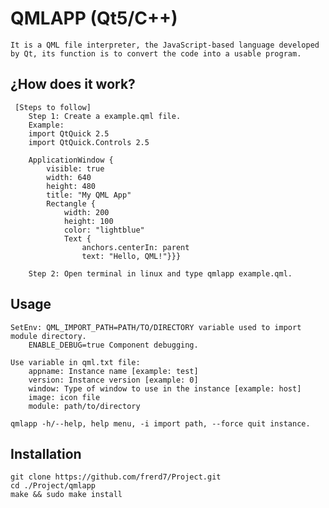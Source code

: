 # QMLAPP (Qt5/C++)

	It is a QML file interpreter, the JavaScript-based language developed by Qt, its function is to convert the code into a usable program.

## ¿How does it work?
	 [Steps to follow]
	    Step 1: Create a example.qml file.
	    Example:
		import QtQuick 2.5
		import QtQuick.Controls 2.5

		ApplicationWindow {
			visible: true
			width: 640
			height: 480
			title: "My QML App"
			Rectangle {
				width: 200
				height: 100
				color: "lightblue"
				Text {
					anchors.centerIn: parent
					text: "Hello, QML!"}}}

	    Step 2: Open terminal in linux and type qmlapp example.qml.

## Usage
	SetEnv: QML_IMPORT_PATH=PATH/TO/DIRECTORY variable used to import module directory.
		ENABLE_DEBUG=true Component debugging.
	
	Use variable in qml.txt file:
		appname: Instance name [example: test]
		version: Instance version [example: 0]
		window: Type of window to use in the instance [example: host]
		image: icon file
		module: path/to/directory

	qmlapp -h/--help, help menu, -i import path, --force quit instance.

## Installation
	git clone https://github.com/frerd7/Project.git
	cd ./Project/qmlapp
	make && sudo make install
 
